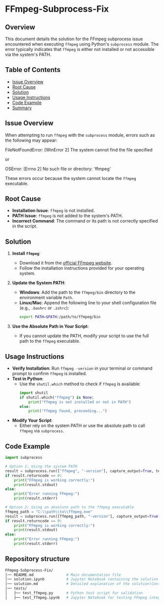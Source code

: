 # FFmpeg-Subprocess-Fix

## Overview
This document details the solution for the FFmpeg subprocess issue encountered when executing `ffmpeg` using Python's `subprocess` module. The error typically indicates that `ffmpeg` is either not installed or not accessible via the system's PATH.

## Table of Contents
- [Issue Overview](#issue-overview)
- [Root Cause](#root-cause)
- [Solution](#solution)
- [Usage Instructions](#usage-instructions)
- [Code Example](#code-example)
- [Summary](#summary)

## Issue Overview
When attempting to run `ffmpeg` with the `subprocess` module, errors such as the following may appear:

FileNotFoundError: [WinError 2] The system cannot find the file specified

or

OSError: [Errno 2] No such file or directory: 'ffmpeg'


These errors occur because the system cannot locate the `ffmpeg` executable.

## Root Cause
- **Installation Issue**: `ffmpeg` is not installed.
- **PATH Issue**: `ffmpeg` is not added to the system's PATH.
- **Incorrect Command**: The command or its path is not correctly specified in the script.

## Solution
1. **Install `ffmpeg`**:  
   - Download it from the [official FFmpeg website](https://ffmpeg.org/download.html).
   - Follow the installation instructions provided for your operating system.

2. **Update the System PATH**:  
   - **Windows**: Add the path to the `ffmpeg/bin` directory to the environment variable `Path`.
   - **Linux/Mac**: Append the following line to your shell configuration file (e.g., `.bashrc` or `.zshrc`):
     ```bash
     export PATH=$PATH:/path/to/ffmpeg/bin
     ```

3. **Use the Absolute Path in Your Script**:  
   - If you cannot update the PATH, modify your script to use the full path to the `ffmpeg` executable.

## Usage Instructions
- **Verify Installation**: Run `ffmpeg -version` in your terminal or command prompt to confirm `ffmpeg` is installed.
- **Test in Python**:  
  - Use the `shutil.which` method to check if `ffmpeg` is available:
    ```python
    import shutil
    if shutil.which("ffmpeg") is None:
        print("ffmpeg is not installed or not in PATH")
    else:
        print("ffmpeg found, proceeding...")
    ```
- **Modify Your Script**:  
  - Either rely on the system PATH or use the absolute path to call `ffmpeg` via `subprocess`.

## Code Example
```python
import subprocess

# Option 1: Using the system PATH
result = subprocess.run(["ffmpeg", "-version"], capture_output=True, text=True)
if result.returncode == 0:
    print("FFmpeg is working correctly:")
    print(result.stdout)
else:
    print("Error running FFmpeg:")
    print(result.stderr)

# Option 2: Using an absolute path to the ffmpeg executable
ffmpeg_path = "C:\\path\\to\\ffmpeg.exe"
result = subprocess.run([ffmpeg_path, "-version"], capture_output=True, text=True)
if result.returncode == 0:
    print("FFmpeg is working correctly:")
    print(result.stdout)
else:
    print("Error running FFmpeg:")
    print(result.stderr)
```
## Repository structure
``` bash
FFmpeg-Subprocess-Fix/
│── README.md               # Main documentation file
│── solution.ipynb          # Jupyter Notebook containing the solution and test examples
│── solution.md             # Detailed explanation of the solution(Contained pictures)
│── tests/
│   ├── test_ffmpeg.py      # Python test script for validation
│   ├── test_ffmpeg.ipynb   # Jupyter Notebook for testing FFmpeg integration
```
